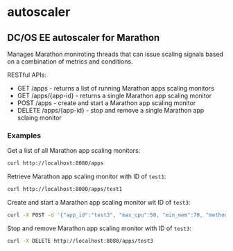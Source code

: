 # autoscaler

## DC/OS EE autoscaler for Marathon

Manages Marathon moniroting threads that can issue scaling signals based on a combination of metrics and conditions.

RESTful APIs:

* GET /apps - returns a list of running Marathon apps scaling monitors
* GET /apps/{app-id} - returns a single Marathon app scaling monitor
* POST /apps - create and start a Marathon app scaling monitor
* DELETE /apps/{app-id} - stop and remove a single Marathon app sclaing monitor

### Examples

Get a list of all Marathon app scaling monitors:
```bash
curl http://localhost:8080/apps
```

Retrieve Marathon app scaling monitor with ID of ```test1```:
```bash
curl http://localhost:8080/apps/test1
```

Create and start a Marathon app scaling monitor wit ID of ```test3```:
```bash
curl -X POST -d '{"app_id":"test3", "max_cpu":50, "min_mem":70, "method":"or", "interval":55}' http://localhost:8080/apps
```

Stop and remove Marathon app scaling monitor with ID of ```test3```:
```bash
curl -X DELETE http://localhost:8080/apps/test3
```


